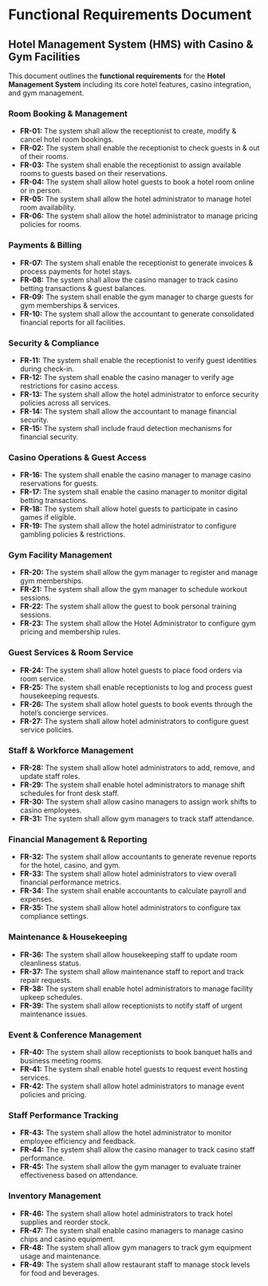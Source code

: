 # Functional Requirements Document
## Hotel Management System (HMS) with Casino & Gym Facilities
This document outlines the **functional requirements** for the **Hotel Management System** including its core hotel features, casino integration, and gym management.  
### **Room Booking & Management**
- **FR-01:** The system shall allow the receptionist to create, modify & cancel hotel room bookings.
- **FR-02:** The system shall enable the receptionist to check guests in & out of their rooms.
- **FR-03:** The system shall enable the receptionist to assign available rooms to guests based on their reservations.
- **FR-04:** The system shall allow hotel guests to book a hotel room online or in person.
- **FR-05:** The system shall allow the hotel administrator to manage hotel room availability.
- **FR-06:** The system shall allow the hotel administrator to manage pricing policies for rooms.

### **Payments & Billing**
- **FR-07:** The system shall enable the receptionist to generate invoices & process payments for hotel stays.
- **FR-08:** The system shall allow the casino manager to track casino betting transactions & guest balances.
- **FR-09:** The system shall enable the gym manager to charge guests for gym memberships & services.
- **FR-10:** The system shall allow the accountant to generate consolidated financial reports for all facilities.

### **Security & Compliance**
- **FR-11:** The system shall enable the receptionist to verify guest identities during check-in.
- **FR-12:** The system shall enable the casino manager to verify age restrictions for casino access.
- **FR-13:** The system shall allow the hotel administrator to enforce security policies across all services.
- **FR-14:** The system shall allow the accountant to manage financial security.
- **FR-15:** The system shall include fraud detection mechanisms for financial security.

### **Casino Operations & Guest Access**
- **FR-16:** The system shall enable the casino manager to manage casino reservations for guests.
- **FR-17:** The system shall enable the casino manager to monitor digital betting transactions.
- **FR-18:** The system shall allow hotel guests to participate in casino games if eligible.
- **FR-19:** The system shall allow the hotel administrator to configure gambling policies & restrictions.

### **Gym Facility Management**
- **FR-20:** The system shall allow the gym manager to register and manage gym memberships.
- **FR-21:** The system shall allow the gym manager to schedule workout sessions.
- **FR-22:** The system shall allow the guest to book personal training sessions.
- **FR-23:** The system shall allow the Hotel Administrator to configure gym pricing and membership rules.

### **Guest Services & Room Service**
- **FR-24:** The system shall allow hotel guests to place food orders via room service.
- **FR-25:** The system shall enable receptionists to log and process guest housekeeping requests.
- **FR-26:** The system shall allow hotel guests to book events through the hotel’s concierge services.
- **FR-27:** The system shall allow hotel administrators to configure guest service policies.

### **Staff & Workforce Management**
- **FR-28:** The system shall allow hotel administrators to add, remove, and update staff roles.
- **FR-29:** The system shall enable hotel administrators to manage shift schedules for front desk staff.
- **FR-30:** The system shall allow casino managers to assign work shifts to casino employees.
- **FR-31:** The system shall allow gym managers to track staff attendance.

### **Financial Management & Reporting**
- **FR-32:** The system shall allow accountants to generate revenue reports for the hotel, casino, and gym.
- **FR-33:** The system shall allow hotel administrators to view overall financial performance metrics.
- **FR-34:** The system shall enable accountants to calculate payroll and expenses.
- **FR-35:** The system shall allow hotel administrators to configure tax compliance settings.

### **Maintenance & Housekeeping**
- **FR-36:** The system shall allow housekeeping staff to update room cleanliness status.
- **FR-37:** The system shall allow maintenance staff to report and track repair requests.
- **FR-38:** The system shall enable hotel administrators to manage facility upkeep schedules.
- **FR-39:** The system shall allow receptionists to notify staff of urgent maintenance issues.

### **Event & Conference Management**
- **FR-40:** The system shall allow receptionists to book banquet halls and business meeting rooms.
- **FR-41:** The system shall enable hotel guests to request event hosting services.
- **FR-42:** The system shall allow hotel administrators to manage event policies and pricing.

### **Staff Performance Tracking**
- **FR-43:** The system shall allow the hotel administrator to monitor employee efficiency and feedback.
- **FR-44:** The system shall allow the casino manager to track casino staff performance.
- **FR-45:** The system shall allow the gym manager to evaluate trainer effectiveness based on attendance.

### **Inventory Management**
- **FR-46:** The system shall allow hotel administrators to track hotel supplies and reorder stock.
- **FR-47:** The system shall enable casino managers to manage casino chips and casino equipment.
- **FR-48:** The system shall allow gym managers to track gym equipment usage and maintenance.
- **FR-49:** The system shall allow restaurant staff to manage stock levels for food and beverages.
